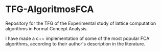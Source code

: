 # TFG-AlgoritmosFCA
Repository for the TFG of the Experimental study of lattice computation algorithms in Formal Concept Analysis.

I have made a c++ implementation of some of the most popular FCA algorithms, according to their author's description in the literature.
